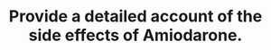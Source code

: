 ---
title: "Provide a detailed account of the side effects of Amiodarone."
entityType: SAQ
exam: PEX
college: CICM
year: 2016
sitting: A
question: 11
passRate: 26
EC_expectedDomains:
- "The question asked for a detailed account and the expected marks were spread across a range of systemic side effects, not just the cardiovascular and pulmonary side effects."
- "Most successful answers used an organ systems approach to include the many side effects of amiodarone."
EC_errorsCommon:
- "Many candidates provided irrelevant and lengthy descriptions of the mechanisms of action of amiodarone which was not asked for in the question and gained no additional marks."
- "Many candidates failed to mention skin side effects, neurological side effects, GI/hepatic side effects, pregnancy and breast feeding considerations, and interactions with other highly protein bound drugs."
- "The predominant mechanism for hypotension with rapid IV administration of amiodarone was incorrectly given in a number of answers."
---